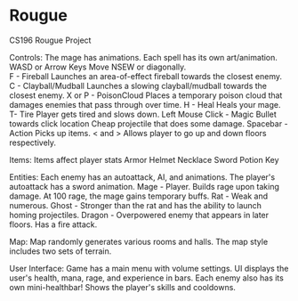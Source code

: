 Rougue
======

CS196 Rougue Project

Controls: The mage has animations. Each spell has its own art/animation. 
WASD or Arrow Keys 
	Move NSEW or diagonally.  
F - Fireball 
	Launches an area-of-effect fireball towards the closest enemy.
C - Clayball/Mudball 
	Launches a slowing clayball/mudball towards the closest enemy. 
X or P - PoisonCloud
	Places a temporary poison cloud that damages enemies that pass through over time. 
H - Heal
	Heals your mage.
T- Tire
	Player gets tired and slows down. 
Left Mouse Click - Magic Bullet towards click location
	Cheap projectile that does some damage. 
Spacebar - Action
	Picks up items. 
< and > 
	Allows player to go up and down floors respectively. 



Items: Items affect player stats
Armor
Helmet
Necklace
Sword
Potion
Key

Entities: Each enemy has an autoattack, AI, and animations. The player's autoattack has a sword animation. 
Mage - Player. Builds rage upon taking damage. At 100 rage, the mage gains temporary buffs. 
Rat - Weak and numerous. 
Ghost - Stronger than the rat and has the ability to launch homing projectiles. 
Dragon - Overpowered enemy that appears in later floors. Has a fire attack. 

Map: 
Map randomly generates various rooms and halls. 
The map style includes two sets of terrain. 

User Interface: 
Game has a main menu with volume settings. 
UI displays the user's health, mana, rage, and experience in bars. 
Each enemy also has its own mini-healthbar! 
Shows the player's skills and cooldowns. 
